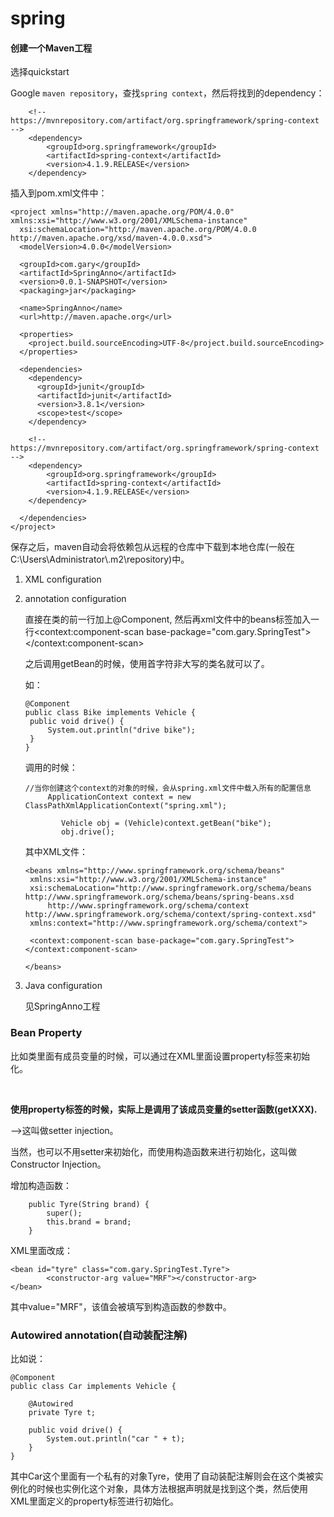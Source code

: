 # spring

#### 创建一个Maven工程

选择quickstart

Google `maven repository`，查找`spring context`，然后将找到的dependency：

```
    <!-- https://mvnrepository.com/artifact/org.springframework/spring-context -->
	<dependency>
	    <groupId>org.springframework</groupId>
	    <artifactId>spring-context</artifactId>
	    <version>4.1.9.RELEASE</version>
	</dependency>
```

插入到pom.xml文件中：

```
<project xmlns="http://maven.apache.org/POM/4.0.0" xmlns:xsi="http://www.w3.org/2001/XMLSchema-instance"
  xsi:schemaLocation="http://maven.apache.org/POM/4.0.0 http://maven.apache.org/xsd/maven-4.0.0.xsd">
  <modelVersion>4.0.0</modelVersion>

  <groupId>com.gary</groupId>
  <artifactId>SpringAnno</artifactId>
  <version>0.0.1-SNAPSHOT</version>
  <packaging>jar</packaging>

  <name>SpringAnno</name>
  <url>http://maven.apache.org</url>

  <properties>
    <project.build.sourceEncoding>UTF-8</project.build.sourceEncoding>
  </properties>

  <dependencies>
    <dependency>
      <groupId>junit</groupId>
      <artifactId>junit</artifactId>
      <version>3.8.1</version>
      <scope>test</scope>
    </dependency>
    
    <!-- https://mvnrepository.com/artifact/org.springframework/spring-context -->
	<dependency>
	    <groupId>org.springframework</groupId>
	    <artifactId>spring-context</artifactId>
	    <version>4.1.9.RELEASE</version>
	</dependency>
    
  </dependencies>
</project>
```

保存之后，maven自动会将依赖包从远程的仓库中下载到本地仓库(一般在C:\Users\Administrator\\.m2\repository)中。



1. XML configuration

2. annotation configuration

   直接在类的前一行加上@Component, 然后再xml文件中的beans标签加入一行<context:component-scan base-package="com.gary.SpringTest">\</context:component-scan>

   之后调用getBean的时候，使用首字符非大写的类名就可以了。

   如：

   ```
   @Component
   public class Bike implements Vehicle {
   	public void drive() {
   		System.out.println("drive bike");
   	}
   }
   ```

   调用的时候：

   ```
   //当你创建这个context的对象的时候，会从spring.xml文件中载入所有的配置信息
       	ApplicationContext context = new ClassPathXmlApplicationContext("spring.xml");
       	
           Vehicle obj = (Vehicle)context.getBean("bike");
           obj.drive();
   ```

   其中XML文件：

   ```
   <beans xmlns="http://www.springframework.org/schema/beans"
   	xmlns:xsi="http://www.w3.org/2001/XMLSchema-instance"
   	xsi:schemaLocation="http://www.springframework.org/schema/beans http://www.springframework.org/schema/beans/spring-beans.xsd
   		http://www.springframework.org/schema/context http://www.springframework.org/schema/context/spring-context.xsd"
   	xmlns:context="http://www.springframework.org/schema/context">
   
   	<context:component-scan base-package="com.gary.SpringTest"></context:component-scan>
   	
   </beans>
   ```

   

3. Java configuration

   见SpringAnno工程

### Bean Property

比如类里面有成员变量的时候，可以通过在XML里面设置property标签来初始化。

<bean id="tyre" class="com.gary.SpringTest.Tyre">

​	<property name="成员变量名" value="成员变量值"></property>

</bean>

**使用property标签的时候，实际上是调用了该成员变量的setter函数(getXXX).**

-->这叫做setter injection。

当然，也可以不用setter来初始化，而使用构造函数来进行初始化，这叫做Constructor Injection。

增加构造函数：

```
	public Tyre(String brand) {
		super();
		this.brand = brand;
	}
```

XML里面改成：

```
<bean id="tyre" class="com.gary.SpringTest.Tyre">
		<constructor-arg value="MRF"></constructor-arg>
</bean>
```

其中value="MRF"，该值会被填写到构造函数的参数中。



### Autowired annotation(自动装配注解)

比如说：

```
@Component
public class Car implements Vehicle {
	
	@Autowired
	private Tyre t;
	
	public void drive() {
		System.out.println("car " + t);
	}
}
```

其中Car这个里面有一个私有的对象Tyre，使用了自动装配注解则会在这个类被实例化的时候也实例化这个对象，具体方法根据声明就是找到这个类，然后使用XML里面定义的property标签进行初始化。